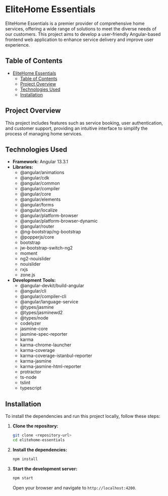 # EliteHome Essentials

EliteHome Essentials is a premier provider of comprehensive home services, offering a wide range of solutions to meet the diverse needs of our customers. This project aims to develop a user-friendly Angular-based frontend web application to enhance service delivery and improve user experience.

## Table of Contents

- [EliteHome Essentials](#elitehome-essentials)
  - [Table of Contents](#table-of-contents)
  - [Project Overview](#project-overview)
  - [Technologies Used](#technologies-used)
  - [Installation](#installation)

## Project Overview

This project includes features such as service booking, user authentication, and customer support, providing an intuitive interface to simplify the process of managing home services.

## Technologies Used

- **Framework:** Angular 13.3.1
- **Libraries:**
  - @angular/animations
  - @angular/cdk
  - @angular/common
  - @angular/compiler
  - @angular/core
  - @angular/elements
  - @angular/forms
  - @angular/localize
  - @angular/platform-browser
  - @angular/platform-browser-dynamic
  - @angular/router
  - @ng-bootstrap/ng-bootstrap
  - @popperjs/core
  - bootstrap
  - jw-bootstrap-switch-ng2
  - moment
  - ng2-nouislider
  - nouislider
  - rxjs
  - zone.js
- **Development Tools:**
  - @angular-devkit/build-angular
  - @angular/cli
  - @angular/compiler-cli
  - @angular/language-service
  - @types/jasmine
  - @types/jasminewd2
  - @types/node
  - codelyzer
  - jasmine-core
  - jasmine-spec-reporter
  - karma
  - karma-chrome-launcher
  - karma-coverage
  - karma-coverage-istanbul-reporter
  - karma-jasmine
  - karma-jasmine-html-reporter
  - protractor
  - ts-node
  - tslint
  - typescript

## Installation

To install the dependencies and run this project locally, follow these steps:

1. **Clone the repository:**

   ```bash
   git clone <repository-url>
   cd elitehome-essentials

   ```

2. **Install the dependencies:**

   ```bash
   npm install

   ```

3. **Start the development server:**
   ```bash
   npm start
   ```
   Open your browser and navigate to `http://localhost:4200`.
